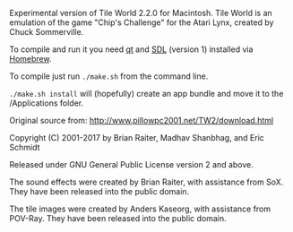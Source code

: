 Experimental version of Tile World 2.2.0 for Macintosh. Tile World is an emulation of the game "Chip's Challenge" for the Atari
Lynx, created by Chuck Sommerville.

To compile and run it you need [qt](https://www.qt.io/) and [SDL](https://www.libsdl.org/) (version 1) installed via [Homebrew](https://brew.sh/).

To compile just run `./make.sh` from the command line.

`./make.sh install` will (hopefully) create an app bundle and move it to the /Applications folder.

Original source from: http://www.pillowpc2001.net/TW2/download.html

Copyright (C) 2001-2017 by Brian Raiter, Madhav Shanbhag, and Eric Schmidt

Released under GNU General Public License version 2 and above.

The sound effects were created by Brian Raiter, with assistance from SoX. They have been released into the public domain.

The tile images were created by Anders Kaseorg, with assistance from POV-Ray. They have been released into the public domain.